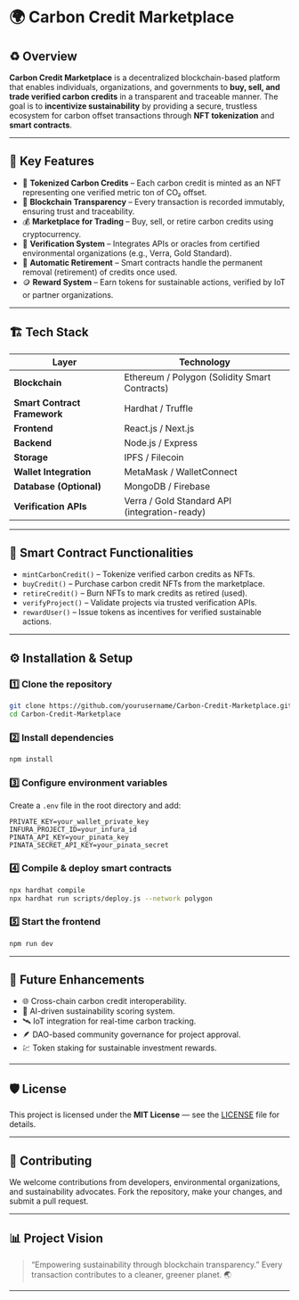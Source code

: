 # 🌍 Carbon Credit Marketplace

## ♻️ Overview

**Carbon Credit Marketplace** is a decentralized blockchain-based platform that enables individuals, organizations, and governments to **buy, sell, and trade verified carbon credits** in a transparent and traceable manner.
The goal is to **incentivize sustainability** by providing a secure, trustless ecosystem for carbon offset transactions through **NFT tokenization** and **smart contracts**.

---

## 🚀 Key Features

* 🌱 **Tokenized Carbon Credits** – Each carbon credit is minted as an NFT representing one verified metric ton of CO₂ offset.
* 🔗 **Blockchain Transparency** – Every transaction is recorded immutably, ensuring trust and traceability.
* 💰 **Marketplace for Trading** – Buy, sell, or retire carbon credits using cryptocurrency.
* 🧾 **Verification System** – Integrates APIs or oracles from certified environmental organizations (e.g., Verra, Gold Standard).
* 🧮 **Automatic Retirement** – Smart contracts handle the permanent removal (retirement) of credits once used.
* 🪙 **Reward System** – Earn tokens for sustainable actions, verified by IoT or partner organizations.

---

## 🏗️ Tech Stack

| Layer                        | Technology                                    |
| ---------------------------- | --------------------------------------------- |
| **Blockchain**               | Ethereum / Polygon (Solidity Smart Contracts) |
| **Smart Contract Framework** | Hardhat / Truffle                             |
| **Frontend**                 | React.js / Next.js                            |
| **Backend**                  | Node.js / Express                             |
| **Storage**                  | IPFS / Filecoin                               |
| **Wallet Integration**       | MetaMask / WalletConnect                      |
| **Database (Optional)**      | MongoDB / Firebase                            |
| **Verification APIs**        | Verra / Gold Standard API (integration-ready) |

---

## 🧩 Smart Contract Functionalities

* `mintCarbonCredit()` – Tokenize verified carbon credits as NFTs.
* `buyCredit()` – Purchase carbon credit NFTs from the marketplace.
* `retireCredit()` – Burn NFTs to mark credits as retired (used).
* `verifyProject()` – Validate projects via trusted verification APIs.
* `rewardUser()` – Issue tokens as incentives for verified sustainable actions.

---

## ⚙️ Installation & Setup

### 1️⃣ Clone the repository

```bash
git clone https://github.com/yourusername/Carbon-Credit-Marketplace.git
cd Carbon-Credit-Marketplace
```

### 2️⃣ Install dependencies

```bash
npm install
```

### 3️⃣ Configure environment variables

Create a `.env` file in the root directory and add:

```
PRIVATE_KEY=your_wallet_private_key
INFURA_PROJECT_ID=your_infura_id
PINATA_API_KEY=your_pinata_key
PINATA_SECRET_API_KEY=your_pinata_secret
```

### 4️⃣ Compile & deploy smart contracts

```bash
npx hardhat compile
npx hardhat run scripts/deploy.js --network polygon
```

### 5️⃣ Start the frontend

```bash
npm run dev
```

---

## 🧠 Future Enhancements

* 🌐 Cross-chain carbon credit interoperability.
* 🤖 AI-driven sustainability scoring system.
* 🛰️ IoT integration for real-time carbon tracking.
* 🪶 DAO-based community governance for project approval.
* 💹 Token staking for sustainable investment rewards.

---

## 🛡️ License

This project is licensed under the **MIT License** — see the [LICENSE](./LICENSE) file for details.

---

## 🤝 Contributing

We welcome contributions from developers, environmental organizations, and sustainability advocates.
Fork the repository, make your changes, and submit a pull request.

---

## 📊 Project Vision

> “Empowering sustainability through blockchain transparency.”
> Every transaction contributes to a cleaner, greener planet. 🌏

---
